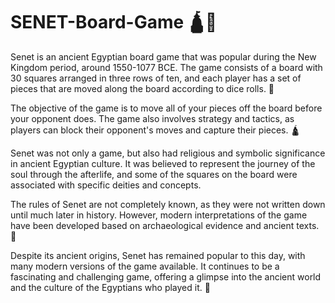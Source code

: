 # SENET-Board-Game 🛕🎲
Senet is an ancient Egyptian board game that was popular during the New Kingdom period, around 1550-1077 BCE. The game consists of a board with 30 squares arranged in three rows of ten, and each player has a set of pieces that are moved along the board according to dice rolls. 🐪

The objective of the game is to move all of your pieces off the board before your opponent does. The game also involves strategy and tactics, as players can block their opponent's moves and capture their pieces. 🛕

Senet was not only a game, but also had religious and symbolic significance in ancient Egyptian culture. It was believed to represent the journey of the soul through the afterlife, and some of the squares on the board were associated with specific deities and concepts.

The rules of Senet are not completely known, as they were not written down until much later in history. However, modern interpretations of the game have been developed based on archaeological evidence and ancient texts. 🏺

Despite its ancient origins, Senet has remained popular to this day, with many modern versions of the game available. It continues to be a fascinating and challenging game, offering a glimpse into the ancient world and the culture of the Egyptians who played it. 🎲
